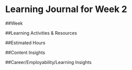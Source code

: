 # Learning Journal for Week 2

##Week

##Learning Activities & Resources

##Estimated Hours

##Content Insights

##Career/Employability/Learning Insights
